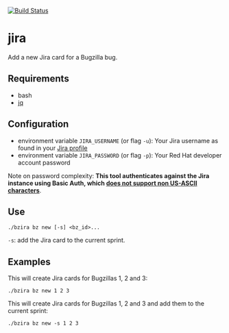 [![Build Status](https://travis-ci.com/shiftstack/bzira.svg?branch=master)](https://travis-ci.com/shiftstack/bzira)
# jira
Add a new Jira card for a Bugzilla bug.

## Requirements
* bash
* [jq](https://stedolan.github.io/jq/)


## Configuration
* environment variable `JIRA_USERNAME` (or flag `-u`): Your Jira username as found in your [Jira profile](https://issues.redhat.com/secure/ViewProfile.jspa)
* environment variable `JIRA_PASSWORD` (or flag `-p`): Your Red Hat developer account password

Note on password complexity: **This tool authenticates against the Jira instance using Basic Auth, which [does not support non US-ASCII characters](https://tools.ietf.org/html/rfc7617#page-8)**.

## Use
```
./bzira bz new [-s] <bz_id>...
```

`-s`: add the Jira card to the current sprint.

## Examples
This will create Jira cards for Bugzillas 1, 2 and 3:

```
./bzira bz new 1 2 3
```

This will create Jira cards for Bugzillas 1, 2 and 3 and add them to the current sprint:

```
./bzira bz new -s 1 2 3
```
